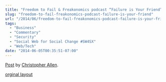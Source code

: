 ```yaml
---
title: "Freedom to Fail & Freakonomics podcast “Failure is Your Friend”"
slug: "freedom-to-fail-freakonomics-podcast-failure-is-your-friend"
url: "/2014/06/freedom-to-fail-freakonomics-podcast-failure-is-your-friend.html"
tags:
  - "Business"
  - "Commentary"
  - "Security"
  - "Social Web for Social Change #SW4SX"
  - "Web/Tech"
date: "2014-06-05T00:35:51-07:00"
---
```

<div id="fb-root"></div> <script>(function(d, s, id) { var js, fjs = d.getElementsByTagName(s)[0]; if (d.getElementById(id)) return; js = d.createElement(s); js.id = id; js.src = "//connect.facebook.net/en_US/all.js#xfbml=1"; fjs.parentNode.insertBefore(js, fjs); }(document, 'script', 'facebook-jssdk'));</script>
<div class="fb-post" data-href="https://www.facebook.com/ChristopherRayAllen/posts/10152460526140540" data-width="600"><div class="fb-xfbml-parse-ignore"><a href="https://www.facebook.com/ChristopherRayAllen/posts/10152460526140540">Post</a> by <a href="https://www.facebook.com/ChristopherRayAllen">Christopher Allen</a>.</div></div>
<p class="previous"><a href="/previous/2014/06/freedom-to-fail-freakonomics-podcast-failure-is-your-friend.html" rel="syndication">orginal layout</a></p>
